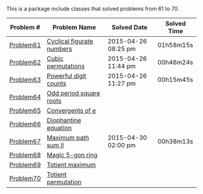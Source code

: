 This is a package include classes that solved problems from 61 to 70

|   Problem #   | Problem Name  |  Solved Date  |  Solved Time  |
| ------------- | ------------- | ------------- | ------------- |
|   [Problem61](https://github.com/tiger1993118/ProjectEuler/blob/master/ProjectEuler/src/Problem61to70/Problem61.java)   | [Cyclical figurate numbers](https://projecteuler.net/problem=61)  | 2015-04-26 08:25 pm | 01h58m15s |
|   [Problem62](https://github.com/tiger1993118/ProjectEuler/blob/master/ProjectEuler/src/Problem61to70/Problem62.java)   | [Cubic permutations](https://projecteuler.net/problem=62)  | 2015-04-26 11:44 pm | 00h46m24s |
|   [Problem63](https://github.com/tiger1993118/ProjectEuler/blob/master/ProjectEuler/src/Problem61to70/Problem63.java)   | [Powerful digit counts](https://projecteuler.net/problem=63)  | 2015-04-26 11:27 pm | 00h15m45s |
|   [Problem64](https://github.com/tiger1993118/ProjectEuler/blob/master/ProjectEuler/src/Problem61to70/Problem64.java)   | [Odd period square roots](https://projecteuler.net/problem=64)  |||
|   [Problem65](https://github.com/tiger1993118/ProjectEuler/blob/master/ProjectEuler/src/Problem61to70/Problem65.java)   | [Convergents of e](https://projecteuler.net/problem=65)  |||
|   [Problem66](https://github.com/tiger1993118/ProjectEuler/blob/master/ProjectEuler/src/Problem61to70/Problem66.java)   | [Diophantine equation](https://projecteuler.net/problem=66)  |||
|   [Problem67](https://github.com/tiger1993118/ProjectEuler/blob/master/ProjectEuler/src/Problem61to70/Problem67.java)   | [Maximum path sum II](https://projecteuler.net/problem=67)  |2015-04-30 02:00 pm|00h38m13s|
|   [Problem68](https://github.com/tiger1993118/ProjectEuler/blob/master/ProjectEuler/src/Problem61to70/Problem68.java)   | [Magic 5-gon ring](https://projecteuler.net/problem=68)  |||
|   [Problem69](https://github.com/tiger1993118/ProjectEuler/blob/master/ProjectEuler/src/Problem61to70/Problem69.java)   | [Totient maximum](https://projecteuler.net/problem=69)  |||
|   [Problem70](https://github.com/tiger1993118/ProjectEuler/blob/master/ProjectEuler/src/Problem61to70/Problem70.java)   | [Totient permutation](https://projecteuler.net/problem=70)  |||
